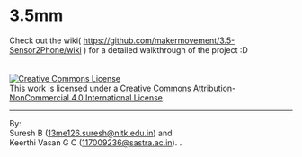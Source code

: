 # 3.5mm
Check out the wiki( https://github.com/makermovement/3.5-Sensor2Phone/wiki ) for a detailed walkthrough of the project :D
<br>
<br>
<br>
<a rel="license" href="http://creativecommons.org/licenses/by-nc/4.0/"><img alt="Creative Commons License" style="border-width:0" src="https://i.creativecommons.org/l/by-nc/4.0/88x31.png" /></a><br />This work is licensed under a <a rel="license" href="http://creativecommons.org/licenses/by-nc/4.0/">Creative Commons Attribution-NonCommercial 4.0 International License</a>.

---
By: <br>
Suresh B (13me126.suresh@nitk.edu.in) and <br>
Keerthi Vasan G C (117009236@sastra.ac.in). . 


